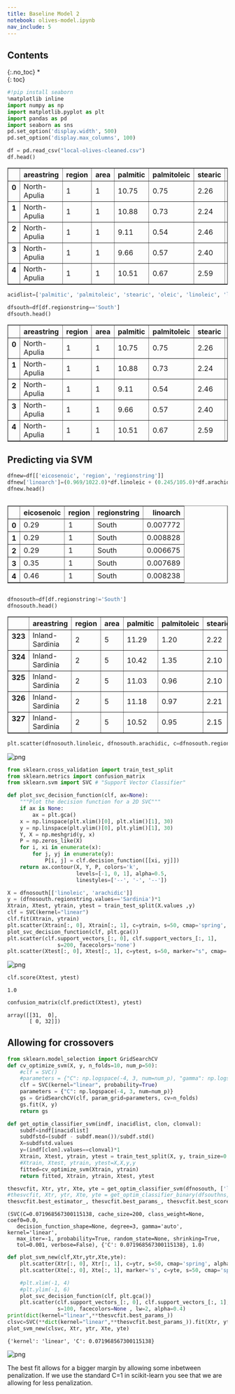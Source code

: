 ```yaml
---
title: Baseline Model 2
notebook: olives-model.ipynb
nav_include: 5
---
```


## Contents
{:.no_toc}
*  
{: toc}




```python
#!pip install seaborn
%matplotlib inline
import numpy as np
import matplotlib.pyplot as plt
import pandas as pd
import seaborn as sns
pd.set_option('display.width', 500)
pd.set_option('display.max_columns', 100)
```




```python
df = pd.read_csv("local-olives-cleaned.csv")
df.head()
```





<div>
<style>
    .dataframe thead tr:only-child th {
        text-align: right;
    }

    .dataframe thead th {
        text-align: left;
    }

    .dataframe tbody tr th {
        vertical-align: top;
    }
</style>
<table border="1" class="dataframe">
  <thead>
    <tr style="text-align: right;">
      <th></th>
      <th>areastring</th>
      <th>region</th>
      <th>area</th>
      <th>palmitic</th>
      <th>palmitoleic</th>
      <th>stearic</th>
      <th>oleic</th>
      <th>linoleic</th>
      <th>linolenic</th>
      <th>arachidic</th>
      <th>eicosenoic</th>
      <th>regionstring</th>
    </tr>
  </thead>
  <tbody>
    <tr>
      <th>0</th>
      <td>North-Apulia</td>
      <td>1</td>
      <td>1</td>
      <td>10.75</td>
      <td>0.75</td>
      <td>2.26</td>
      <td>78.23</td>
      <td>6.72</td>
      <td>0.36</td>
      <td>0.60</td>
      <td>0.29</td>
      <td>South</td>
    </tr>
    <tr>
      <th>1</th>
      <td>North-Apulia</td>
      <td>1</td>
      <td>1</td>
      <td>10.88</td>
      <td>0.73</td>
      <td>2.24</td>
      <td>77.09</td>
      <td>7.81</td>
      <td>0.31</td>
      <td>0.61</td>
      <td>0.29</td>
      <td>South</td>
    </tr>
    <tr>
      <th>2</th>
      <td>North-Apulia</td>
      <td>1</td>
      <td>1</td>
      <td>9.11</td>
      <td>0.54</td>
      <td>2.46</td>
      <td>81.13</td>
      <td>5.49</td>
      <td>0.31</td>
      <td>0.63</td>
      <td>0.29</td>
      <td>South</td>
    </tr>
    <tr>
      <th>3</th>
      <td>North-Apulia</td>
      <td>1</td>
      <td>1</td>
      <td>9.66</td>
      <td>0.57</td>
      <td>2.40</td>
      <td>79.52</td>
      <td>6.19</td>
      <td>0.50</td>
      <td>0.78</td>
      <td>0.35</td>
      <td>South</td>
    </tr>
    <tr>
      <th>4</th>
      <td>North-Apulia</td>
      <td>1</td>
      <td>1</td>
      <td>10.51</td>
      <td>0.67</td>
      <td>2.59</td>
      <td>77.71</td>
      <td>6.72</td>
      <td>0.50</td>
      <td>0.80</td>
      <td>0.46</td>
      <td>South</td>
    </tr>
  </tbody>
</table>
</div>





```python
acidlist=['palmitic', 'palmitoleic', 'stearic', 'oleic', 'linoleic', 'linolenic', 'arachidic', 'eicosenoic']
```




```python
dfsouth=df[df.regionstring=='South']
dfsouth.head()
```





<div>
<style>
    .dataframe thead tr:only-child th {
        text-align: right;
    }

    .dataframe thead th {
        text-align: left;
    }

    .dataframe tbody tr th {
        vertical-align: top;
    }
</style>
<table border="1" class="dataframe">
  <thead>
    <tr style="text-align: right;">
      <th></th>
      <th>areastring</th>
      <th>region</th>
      <th>area</th>
      <th>palmitic</th>
      <th>palmitoleic</th>
      <th>stearic</th>
      <th>oleic</th>
      <th>linoleic</th>
      <th>linolenic</th>
      <th>arachidic</th>
      <th>eicosenoic</th>
      <th>regionstring</th>
    </tr>
  </thead>
  <tbody>
    <tr>
      <th>0</th>
      <td>North-Apulia</td>
      <td>1</td>
      <td>1</td>
      <td>10.75</td>
      <td>0.75</td>
      <td>2.26</td>
      <td>78.23</td>
      <td>6.72</td>
      <td>0.36</td>
      <td>0.60</td>
      <td>0.29</td>
      <td>South</td>
    </tr>
    <tr>
      <th>1</th>
      <td>North-Apulia</td>
      <td>1</td>
      <td>1</td>
      <td>10.88</td>
      <td>0.73</td>
      <td>2.24</td>
      <td>77.09</td>
      <td>7.81</td>
      <td>0.31</td>
      <td>0.61</td>
      <td>0.29</td>
      <td>South</td>
    </tr>
    <tr>
      <th>2</th>
      <td>North-Apulia</td>
      <td>1</td>
      <td>1</td>
      <td>9.11</td>
      <td>0.54</td>
      <td>2.46</td>
      <td>81.13</td>
      <td>5.49</td>
      <td>0.31</td>
      <td>0.63</td>
      <td>0.29</td>
      <td>South</td>
    </tr>
    <tr>
      <th>3</th>
      <td>North-Apulia</td>
      <td>1</td>
      <td>1</td>
      <td>9.66</td>
      <td>0.57</td>
      <td>2.40</td>
      <td>79.52</td>
      <td>6.19</td>
      <td>0.50</td>
      <td>0.78</td>
      <td>0.35</td>
      <td>South</td>
    </tr>
    <tr>
      <th>4</th>
      <td>North-Apulia</td>
      <td>1</td>
      <td>1</td>
      <td>10.51</td>
      <td>0.67</td>
      <td>2.59</td>
      <td>77.71</td>
      <td>6.72</td>
      <td>0.50</td>
      <td>0.80</td>
      <td>0.46</td>
      <td>South</td>
    </tr>
  </tbody>
</table>
</div>



## Predicting via SVM



```python
dfnew=df[['eicosenoic', 'region', 'regionstring']]
dfnew['linoarch']=(0.969/1022.0)*df.linoleic + (0.245/105.0)*df.arachidic
dfnew.head()
```





<div style="max-height:1000px;max-width:1500px;overflow:auto;">
<table border="1" class="dataframe">
  <thead>
    <tr style="text-align: right;">
      <th></th>
      <th>eicosenoic</th>
      <th>region</th>
      <th>regionstring</th>
      <th>linoarch</th>
    </tr>
  </thead>
  <tbody>
    <tr>
      <th>0</th>
      <td> 0.29</td>
      <td> 1</td>
      <td> South</td>
      <td> 0.007772</td>
    </tr>
    <tr>
      <th>1</th>
      <td> 0.29</td>
      <td> 1</td>
      <td> South</td>
      <td> 0.008828</td>
    </tr>
    <tr>
      <th>2</th>
      <td> 0.29</td>
      <td> 1</td>
      <td> South</td>
      <td> 0.006675</td>
    </tr>
    <tr>
      <th>3</th>
      <td> 0.35</td>
      <td> 1</td>
      <td> South</td>
      <td> 0.007689</td>
    </tr>
    <tr>
      <th>4</th>
      <td> 0.46</td>
      <td> 1</td>
      <td> South</td>
      <td> 0.008238</td>
    </tr>
  </tbody>
</table>
</div>





```python
dfnosouth=df[df.regionstring!='South']
dfnosouth.head()
```





<div>
<style>
    .dataframe thead tr:only-child th {
        text-align: right;
    }

    .dataframe thead th {
        text-align: left;
    }

    .dataframe tbody tr th {
        vertical-align: top;
    }
</style>
<table border="1" class="dataframe">
  <thead>
    <tr style="text-align: right;">
      <th></th>
      <th>areastring</th>
      <th>region</th>
      <th>area</th>
      <th>palmitic</th>
      <th>palmitoleic</th>
      <th>stearic</th>
      <th>oleic</th>
      <th>linoleic</th>
      <th>linolenic</th>
      <th>arachidic</th>
      <th>eicosenoic</th>
      <th>regionstring</th>
    </tr>
  </thead>
  <tbody>
    <tr>
      <th>323</th>
      <td>Inland-Sardinia</td>
      <td>2</td>
      <td>5</td>
      <td>11.29</td>
      <td>1.20</td>
      <td>2.22</td>
      <td>72.72</td>
      <td>11.12</td>
      <td>0.43</td>
      <td>0.98</td>
      <td>0.02</td>
      <td>Sardinia</td>
    </tr>
    <tr>
      <th>324</th>
      <td>Inland-Sardinia</td>
      <td>2</td>
      <td>5</td>
      <td>10.42</td>
      <td>1.35</td>
      <td>2.10</td>
      <td>73.76</td>
      <td>11.16</td>
      <td>0.35</td>
      <td>0.90</td>
      <td>0.03</td>
      <td>Sardinia</td>
    </tr>
    <tr>
      <th>325</th>
      <td>Inland-Sardinia</td>
      <td>2</td>
      <td>5</td>
      <td>11.03</td>
      <td>0.96</td>
      <td>2.10</td>
      <td>73.80</td>
      <td>10.85</td>
      <td>0.32</td>
      <td>0.94</td>
      <td>0.03</td>
      <td>Sardinia</td>
    </tr>
    <tr>
      <th>326</th>
      <td>Inland-Sardinia</td>
      <td>2</td>
      <td>5</td>
      <td>11.18</td>
      <td>0.97</td>
      <td>2.21</td>
      <td>72.79</td>
      <td>11.54</td>
      <td>0.35</td>
      <td>0.94</td>
      <td>0.02</td>
      <td>Sardinia</td>
    </tr>
    <tr>
      <th>327</th>
      <td>Inland-Sardinia</td>
      <td>2</td>
      <td>5</td>
      <td>10.52</td>
      <td>0.95</td>
      <td>2.15</td>
      <td>73.88</td>
      <td>11.26</td>
      <td>0.31</td>
      <td>0.92</td>
      <td>0.01</td>
      <td>Sardinia</td>
    </tr>
  </tbody>
</table>
</div>





```python
plt.scatter(dfnosouth.linoleic, dfnosouth.arachidic, c=dfnosouth.region, s=50);
```



![png](olives-model_files/olives-model_8_0.png)




```python
from sklearn.cross_validation import train_test_split
from sklearn.metrics import confusion_matrix
from sklearn.svm import SVC # "Support Vector Classifier"

def plot_svc_decision_function(clf, ax=None):
    """Plot the decision function for a 2D SVC"""
    if ax is None:
        ax = plt.gca()
    x = np.linspace(plt.xlim()[0], plt.xlim()[1], 30)
    y = np.linspace(plt.ylim()[0], plt.ylim()[1], 30)
    Y, X = np.meshgrid(y, x)
    P = np.zeros_like(X)
    for i, xi in enumerate(x):
        for j, yj in enumerate(y):
            P[i, j] = clf.decision_function([[xi, yj]])
    return ax.contour(X, Y, P, colors='k',
                      levels=[-1, 0, 1], alpha=0.5,
                      linestyles=['--', '-', '--'])

```




```python
X = dfnosouth[['linoleic', 'arachidic']]
y = (dfnosouth.regionstring.values=='Sardinia')*1
Xtrain, Xtest, ytrain, ytest = train_test_split(X.values ,y)
clf = SVC(kernel="linear")
clf.fit(Xtrain, ytrain)
plt.scatter(Xtrain[:, 0], Xtrain[:, 1], c=ytrain, s=50, cmap='spring', alpha=0.3)
plot_svc_decision_function(clf, plt.gca())
plt.scatter(clf.support_vectors_[:, 0], clf.support_vectors_[:, 1],
                s=200, facecolors='none')
plt.scatter(Xtest[:, 0], Xtest[:, 1], c=ytest, s=50, marker="s", cmap='spring', alpha=0.5);
```



![png](olives-model_files/olives-model_10_0.png)




```python
clf.score(Xtest, ytest)
```





    1.0





```python
confusion_matrix(clf.predict(Xtest), ytest)
```





    array([[31,  0],
           [ 0, 32]])



## Allowing for crossovers



```python
from sklearn.model_selection import GridSearchCV
def cv_optimize_svm(X, y, n_folds=10, num_p=50):
    #clf = SVC()
    #parameters = {"C": np.logspace(-4, 3, num=num_p), "gamma": np.logspace(-4, 3, num=10)}
    clf = SVC(kernel="linear", probability=True)
    parameters = {"C": np.logspace(-4, 3, num=num_p)}
    gs = GridSearchCV(clf, param_grid=parameters, cv=n_folds)
    gs.fit(X, y)
    return gs

def get_optim_classifier_svm(indf, inacidlist, clon, clonval):
    subdf=indf[inacidlist]
    subdfstd=(subdf - subdf.mean())/subdf.std()
    X=subdfstd.values
    y=(indf[clon].values==clonval)*1
    Xtrain, Xtest, ytrain, ytest = train_test_split(X, y, train_size=0.8)
    #Xtrain, Xtest, ytrain, ytest=X,X,y,y
    fitted=cv_optimize_svm(Xtrain, ytrain)
    return fitted, Xtrain, ytrain, Xtest, ytest
```




```python
thesvcfit, Xtr, ytr, Xte, yte = get_optim_classifier_svm(dfnosouth, ['linoleic','arachidic'],'regionstring', "Sardinia")
#thesvcfit, Xtr, ytr, Xte, yte = get_optim_classifier_binary(dfsouthns, ['palmitic','palmitoleic'],'area', 3)
thesvcfit.best_estimator_, thesvcfit.best_params_, thesvcfit.best_score_
```





    (SVC(C=0.071968567300115138, cache_size=200, class_weight=None, coef0=0.0,
       decision_function_shape=None, degree=3, gamma='auto', kernel='linear',
       max_iter=-1, probability=True, random_state=None, shrinking=True,
       tol=0.001, verbose=False), {'C': 0.071968567300115138}, 1.0)





```python
def plot_svm_new(clf,Xtr,ytr,Xte,yte):
    plt.scatter(Xtr[:, 0], Xtr[:, 1], c=ytr, s=50, cmap='spring', alpha=0.5)
    plt.scatter(Xte[:, 0], Xte[:, 1], marker='s', c=yte, s=50, cmap='spring', alpha=0.5)

    #plt.xlim(-1, 4)
    #plt.ylim(-1, 6)
    plot_svc_decision_function(clf, plt.gca())
    plt.scatter(clf.support_vectors_[:, 0], clf.support_vectors_[:, 1],
                s=100, facecolors=None , lw=2, alpha=0.4)
print(dict(kernel="linear",**thesvcfit.best_params_))
clsvc=SVC(**dict(kernel="linear",**thesvcfit.best_params_)).fit(Xtr, ytr)
plot_svm_new(clsvc, Xtr, ytr, Xte, yte)
```


    {'kernel': 'linear', 'C': 0.071968567300115138}



![png](olives-model_files/olives-model_16_1.png)


The best fit allows for a bigger margin by allowing some inbetween penalization. If we use the standard C=1 in scikit-learn you see that we are allowing for less penalization.
